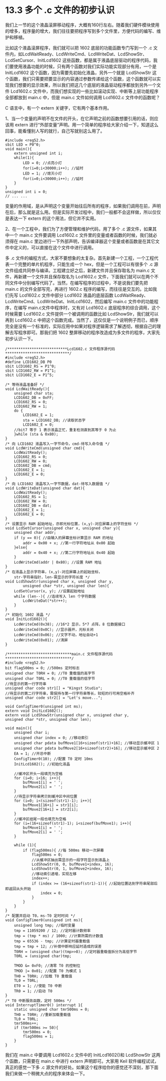 # 13.3 多个 .c 文件的初步认识

我们上一节的这个液晶滚屏移动程序，大概有160行左右。随着我们硬件模块使用的增多，程序量的增大，我们往往要把程序写到多个文件里，方便代码的编写、维护和移植。

比如这个液晶滚屏程序，我们就可以把 1602 底层的功能函数专门写到一个 .c 文件内，如LcdWaitReady、LcdWriteCmd、LcdWriteDat、LcdShowStr、LcdSetCursor、InitLcd1602 这些函数，都是属于液晶底层驱动的程序代码，我们要使用液晶功能的时候，只有两个函数对我们实际功能实现部分有用，一个是 InitLcd1602 这个函数，因为需要先初始化液晶，另外一个就是 LcdShowStr 这个函数，我们只需要把要显示的内容通过参数传递给这个函数，这个函数就可以实现我们想要的显示效果，所以我们把这几个底层的液晶驱动程序都放到另外一个文件 Lcd1602.c 文件中，而我们想实现的一些比如滚动实现、中断等上层功能程序全部都放到 main.c 中，但是 main.c 文件如何调用 Lcd1602.c 文件中的函数呢？

C 语言中，有一个 extern 关键字，它有两个基本作用。

1、当一个变量的声明不在文件的开头，在它声明之前的函数想要引用的话，则应该用 extern 进行“外部变量”声明。用一个简单的程序给大家介绍一下，知道这么回事，能看懂别人写的就行，自己写就别这么用了。 

```
#include <reg52.h>
sbit LED = P0^0;
void main(){
    extern unsigned int i;
    while(1){
        LED = 0; //点亮小灯
        for(i=0;i<30000;i++); //延时
        LED = 1; //熄灭小灯
        for(i=0;i<30000;i++); //延时
    }
}
unsigned int i = 0;
// ... ...
```

变量的作用域，是从声明这个变量开始往后所有的程序，如果我们调用在前，声明在后，那么就是这么用。但是实际开发过程中，我们一般都不会这样做，所以仅仅是表达一下 extern 的这个用法，但它并不实用。

2、在一个工程中，我们为了方便管理和维护代码，用了多个 .c 源文件，如果其中一个 main.c 文件要调用 Lcd1602.c 文件里的变量或者函数的时候，我们就必须得在 main.c 里边进行一下外部声明，告诉编译器这个变量或者函数是在其它文件中定义的，可以直接在这个文件中进行调用。

多 .c 文件的编程方式，大家不要想象的太复杂。首先新建一个工程，一个工程代表一个完整的单片机程序，只能生成一个 hex，但是一个工程可以有很多个 .c 源文件组成共同参与编译。工程建立好之后，新建文件并且保存取名为 main.c 文件，再新建一个文件并且保存取名为 Lcd1602.c 文件，下面我们就可以在两个不同文件中分别编写代码了。当然，在编写程序的过程中，不是说我们要先把 main.c 的文件全部写完，再进行 1602.c 程序的编写，而往往是交互的。比如我们先写 Lcd1602.c 文件中部分 Lcd1602 液晶的底层函数 LcdWaitReady、LcdWriteCmd、LcdWriteDat、InitLcd1602，然后编写 main.c 文件中的功能程序，在编写 main.c文件中程序时，又有对 Lcd1602.c 底层程序的综合调用，这个时候需要 Lcd1602.c 文件提供一个被调用的函数比如 LcdShowStr，我们就可以再到 Lcd1602.c 中把这个函数完成。当然了，这仅仅是一个说明例子而已，顺序完全是没有一个标准的，实际应用中如果对程序逻辑需求了解透彻，根据自己的理解去写程序即可。那我们把 1602 整屏移动的程序改造成为多文件的程序，大家先初步认识一下。 

```
/***************************Lcd1602.c 文件程序源代码*****************************/
#include <reg52.h>
#define LCD1602_DB P0
sbit LCD1602_RS = P1^0;
sbit LCD1602_RW = P1^1;
sbit LCD1602_E = P1^5;

/* 等待液晶准备好 */
void LcdWaitReady(){
    unsigned char sta;
    LCD1602_DB = 0xFF;
    LCD1602_RS = 0;
    LCD1602_RW = 1;
    do {
        LCD1602_E = 1;
        sta = LCD1602_DB; //读取状态字
        LCD1602_E = 0;
    //bit7 等于 1 表示液晶正忙，重复检测直到其等于 0 为止
    }while (sta & 0x80);
}
/* 向 LCD1602 液晶写入一字节命令，cmd-待写入命令值 */
void LcdWriteCmd(unsigned char cmd){
    LcdWaitReady();
    LCD1602_RS = 0;
    LCD1602_RW = 0;
    LCD1602_DB = cmd;
    LCD1602_E = 1;
    LCD1602_E = 0;
}
/* 向 LCD1602 液晶写入一字节数据，dat-待写入数据值 */
void LcdWriteDat(unsigned char dat){
    LcdWaitReady();
    LCD1602_RS = 1;
    LCD1602_RW = 0;
    LCD1602_DB = dat;
    LCD1602_E = 1;
    LCD1602_E = 0;
}
/* 设置显示 RAM 起始地址，亦即光标位置，(x,y)-对应屏幕上的字符坐标 */
void LcdSetCursor(unsigned char x, unsigned char y){
    unsigned char addr;
    if (y == 0){ //由输入的屏幕坐标计算显示 RAM 的地址
        addr = 0x00 + x; //第一行字符地址从 0x00 起始
    }else{
        addr = 0x40 + x; //第二行字符地址从 0x40 起始
    }
    LcdWriteCmd(addr | 0x80); //设置 RAM 地址
}
/* 在液晶上显示字符串，(x,y)-对应屏幕上的起始坐标，
    str-字符串指针，len-需显示的字符长度 */
void LcdShowStr(unsigned char x, unsigned char y,
        unsigned char *str, unsigned char len){
    LcdSetCursor(x, y); //设置起始地址
    while (len--){ //连续写入 len 个字符数据
        LcdWriteDat(*str++);
    }
}
/* 初始化 1602 液晶 */
void InitLcd1602(){
    LcdWriteCmd(0x38); //16*2 显示，5*7 点阵，8 位数据接口
    LcdWriteCmd(0x0C); //显示器开，光标关闭
    LcdWriteCmd(0x06); //文字不动，地址自动+1
    LcdWriteCmd(0x01); //清屏
}
```

```
/*****************************main.c 文件程序源代码******************************/
#include <reg52.h>
bit flag500ms = 0; //500ms 定时标志
unsigned char T0RH = 0; //T0 重载值的高字节
unsigned char T0RL = 0; //T0 重载值的低字节
//待显示的第一行字符串
unsigned char code str1[] = "Kingst Studio";
//待显示的第二行字符串，需保持与第一行字符串等长，较短的行可用空格补齐
unsigned char code str2[] = "Let's move...";

void ConfigTimer0(unsigned int ms);
extern void InitLcd1602();
extern void LcdShowStr(unsigned char x, unsigned char y,
unsigned char *str, unsigned char len);

void main(){
    unsigned char i;
    unsigned char index = 0; //移动索引
    unsigned char pdata bufMove1[16+sizeof(str1)+16]; //移动显示缓冲区 1
    unsigned char pdata bufMove2[16+sizeof(str2)+16]; //移动显示缓冲区 2
    EA = 1; //开总中断
    ConfigTimer0(10); //配置 T0 定时 10ms
    InitLcd1602(); //初始化液晶

    //缓冲区开头一段填充为空格
    for (i=0; i<16; i++){
        bufMove1[i] = ' ';
        bufMove2[i] = ' ';
    }
    //待显示字符串拷贝到缓冲区中间位置
    for (i=0; i<(sizeof(str1)-1); i++){
        bufMove1[16+i] = str1[i];
        bufMove2[16+i] = str2[i];
    }
    //缓冲区结尾一段也填充为空格
    for (i=(16+sizeof(str1)-1); i<sizeof(bufMove1); i++){
        bufMove1[i] = ' ';
        bufMove2[i] = ' ';
    }

    while (1){
        if (flag500ms){ //每 500ms 移动一次屏幕
            flag500ms = 0;
            //从缓冲区抽出需显示的一段字符显示到液晶上
            LcdShowStr(0, 0, bufMove1+index, 16);
            LcdShowStr(0, 1, bufMove2+index, 16);
            //移动索引递增，实现左移
            index++;
            if (index >= (16+sizeof(str1)-1)){ //起始位置达到字符串尾部后即返回从头开始
                index = 0;
            }
        }
    }
}
/* 配置并启动 T0，ms-T0 定时时间 */
void ConfigTimer0(unsigned int ms){
    unsigned long tmp; //临时变量
    tmp = 11059200 / 12; //定时器计数频率
    tmp = (tmp * ms) / 1000; //计算所需的计数值
    tmp = 65536 - tmp; //计算定时器重载值
    tmp = tmp + 12; //补偿中断响应延时造成的误差
    T0RH = (unsigned char)(tmp>>8); //定时器重载值拆分为高低字节
    T0RL = (unsigned char)tmp;
   
    TMOD &= 0xF0; //清零 T0 的控制位
    TMOD |= 0x01; //配置 T0 为模式 1
    TH0 = T0RH; //加载 T0 重载值
    TL0 = T0RL;
    ET0 = 1; //使能 T0 中断
    TR0 = 1; //启动 T0
}
/* T0 中断服务函数，定时 500ms */
void InterruptTimer0() interrupt 1{
    static unsigned char tmr500ms = 0;
    TH0 = T0RH; //重新加载重载值
    TL0 = T0RL;
    tmr500ms++;
    if (tmr500ms >= 50){
        tmr500ms = 0;
        flag500ms = 1;
    }
}
```

我们在 main.c 中要调用 Lcd1602.c 文件中的 InitLcd1602()和 LcdShowStr 这两个函数，只需要在 main.c 中进行 extern 声明即可。大家用 Keil 软件编程试试，真正的感觉一下多 .c 源文件的好处。如果这个程序给你的感觉还不深刻，那下面我们来做一个稍微大点的程序来体会一下。 